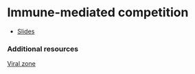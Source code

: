 # Immune-mediated competition

* [Slides](slides.html)

### Additional resources

[Viral zone](http://viralzone.expasy.org/)
